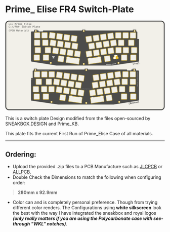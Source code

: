 # Prime_ Elise FR4 Switch-Plate

![PEFR4](https://raw.githubusercontent.com/The-Royal/Prime-Elise_FR4_Switch-Plate_Full_Open_Gerbers/master/All_Expo_Prime_Elise_FR4-Switch-Plate_Render.png)

 This is a switch plate Design modified from the files open-sourced by SNEAKBOX.DESIGN and Prime_KB.  
 
 This plate fits the current First Run of Prime_Elise Case of all materials.

___

## Ordering:

- Upload the provided .zip files to a PCB Manufacture such as [JLCPCB](https://jlcpcb.com/) or [ALLPCB](https://allpcb.com/).
- Double Check the Dimensions to match the following when configuring order:

> **280mm x 92.9mm**

- Color can and is completely personal preference.  Though from trying different color renders.  The Configurations using **white silkscreen** look the best with the way I have integrated the sneakbox and royal logos ***(only really matters if you are using the Polycarbonate case with see-through "WKL" notches)***.

 

 

